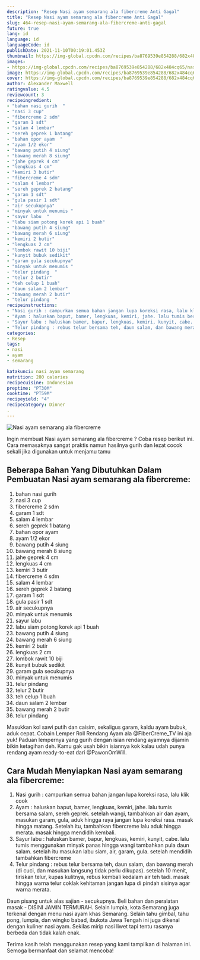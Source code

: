 ```yaml
---
description: "Resep Nasi ayam semarang ala fibercreme Anti Gagal"
title: "Resep Nasi ayam semarang ala fibercreme Anti Gagal"
slug: 464-resep-nasi-ayam-semarang-ala-fibercreme-anti-gagal
future: true
lang: id
language: id
languageCode: id
publishDate: 2021-11-10T00:19:01.453Z 
thumbnail: https://img-global.cpcdn.com/recipes/ba8769539e854288/682x484cq65/nasi-ayam-semarang-ala-fibercreme-foto-resep-utama.png
images:
- https://img-global.cpcdn.com/recipes/ba8769539e854288/682x484cq65/nasi-ayam-semarang-ala-fibercreme-foto-resep-utama.png
image: https://img-global.cpcdn.com/recipes/ba8769539e854288/682x484cq65/nasi-ayam-semarang-ala-fibercreme-foto-resep-utama.png
cover: https://img-global.cpcdn.com/recipes/ba8769539e854288/682x484cq65/nasi-ayam-semarang-ala-fibercreme-foto-resep-utama.png
author: Alexander Maxwell
ratingvalue: 4.5
reviewcount: 3
recipeingredient:
- "bahan nasi gurih  "
- "nasi 3 cup"
- "fibercreme 2 sdm"
- "garam 1 sdt"
- "salam 4 lembar"
- "sereh geprek 1 batang"
- "bahan opor ayam  "
- "ayam 1/2 ekor"
- "bawang putih 4 siung"
- "bawang merah 8 siung"
- "jahe geprek 4 cm"
- "lengkuas 4 cm"
- "kemiri 3 butir"
- "fibercreme 4 sdm"
- "salam 4 lembar"
- "sereh geprek 2 batang"
- "garam 1 sdt"
- "gula pasir 1 sdt"
- "air secukupnya"
- "minyak untuk menumis "
- "sayur labu  "
- "labu siam potong korek api 1 buah"
- "bawang putih 4 siung"
- "bawang merah 6 siung"
- "kemiri 2 butir"
- "lengkuas 2 cm"
- "lombok rawit 10 biji"
- "kunyit bubuk sedikit"
- "garam gula secukupnya"
- "minyak untuk menumis "
- "telur pindang  "
- "telur 2 butir"
- "teh celup 1 buah"
- "daun salam 2 lembar"
- "bawang merah 2 butir"
- "telur pindang  "
recipeinstructions:
- "Nasi gurih : campurkan semua bahan jangan lupa koreksi rasa, lalu klik cook"
- "Ayam : haluskan baput, bamer, lengkuas, kemiri, jahe. lalu tumis bersama salam, sereh geprek. setelah wangi, tambahkan air dan ayam, masukan garam, gula, aduk hingga raya jangan lupa koreksi rasa. masak hingga matang. Setelah itu, tambahkan fibercreme lalu aduk hingga merata. masak hingga mendidih kembali."
- "Sayur labu : haluskan bamer, bapur, lengkuas, kemiri, kunyit, cabe. lalu tumis menggunakan minyak panas hingga wangi tambahkan pula daun salam. setelah itu masukan labu siam, air, garam, gula. setelah mendidih tambahkan fibercreme"
- "Telur pindang : rebus telur bersama teh, daun salam, dan bawang merah (di cuci, dan masukan langsung tidak perlu dikupas). setelah 10 menit, tiriskan telur, kupas kulitnya, rebus kembali kedalam air teh tadi. masak hingga warna telur coklak kehitaman jangan lupa di pindah sisinya agar warna merata."
categories:
- Resep
tags:
- nasi
- ayam
- semarang

katakunci: nasi ayam semarang 
nutrition: 280 calories
recipecuisine: Indonesian
preptime: "PT30M"
cooktime: "PT59M"
recipeyield: "4"
recipecategory: Dinner
. 
---
```



![Nasi ayam semarang ala fibercreme](https://img-global.cpcdn.com/recipes/ba8769539e854288/682x484cq65/nasi-ayam-semarang-ala-fibercreme-foto-resep-utama.png)

Ingin membuat Nasi ayam semarang ala fibercreme ? Coba resep berikut ini. Cara memasaknya sangat praktis namun hasilnya gurih dan lezat cocok sekali jika digunakan untuk menjamu tamu

<!--inarticleads1-->

## Beberapa Bahan Yang Dibutuhkan Dalam Pembuatan Nasi ayam semarang ala fibercreme:

1. bahan nasi gurih  
1. nasi 3 cup
1. fibercreme 2 sdm
1. garam 1 sdt
1. salam 4 lembar
1. sereh geprek 1 batang
1. bahan opor ayam  
1. ayam 1/2 ekor
1. bawang putih 4 siung
1. bawang merah 8 siung
1. jahe geprek 4 cm
1. lengkuas 4 cm
1. kemiri 3 butir
1. fibercreme 4 sdm
1. salam 4 lembar
1. sereh geprek 2 batang
1. garam 1 sdt
1. gula pasir 1 sdt
1. air secukupnya
1. minyak untuk menumis 
1. sayur labu  
1. labu siam potong korek api 1 buah
1. bawang putih 4 siung
1. bawang merah 6 siung
1. kemiri 2 butir
1. lengkuas 2 cm
1. lombok rawit 10 biji
1. kunyit bubuk sedikit
1. garam gula secukupnya
1. minyak untuk menumis 
1. telur pindang  
1. telur 2 butir
1. teh celup 1 buah
1. daun salam 2 lembar
1. bawang merah 2 butir
1. telur pindang  

Masukkan kol sawi putih dan caisim, sekaligus garam, kaldu ayam bubuk, aduk cepat. Cobain Lemper Roll Rendang Ayam ala @FiberCreme_TV ini aja yuk! Paduan lempernya yang gurih dengan isian rendang ayamnya dijamin bikin ketagihan deh. Kamu gak usah bikin isiannya kok kalau udah punya rendang ayam ready-to-eat dari @PawonOmWill. 

<!--inarticleads2-->

## Cara Mudah Menyiapkan Nasi ayam semarang ala fibercreme:

1. Nasi gurih : campurkan semua bahan jangan lupa koreksi rasa, lalu klik cook
1. Ayam : haluskan baput, bamer, lengkuas, kemiri, jahe. lalu tumis bersama salam, sereh geprek. setelah wangi, tambahkan air dan ayam, masukan garam, gula, aduk hingga raya jangan lupa koreksi rasa. masak hingga matang. Setelah itu, tambahkan fibercreme lalu aduk hingga merata. masak hingga mendidih kembali.
1. Sayur labu : haluskan bamer, bapur, lengkuas, kemiri, kunyit, cabe. lalu tumis menggunakan minyak panas hingga wangi tambahkan pula daun salam. setelah itu masukan labu siam, air, garam, gula. setelah mendidih tambahkan fibercreme
1. Telur pindang : rebus telur bersama teh, daun salam, dan bawang merah (di cuci, dan masukan langsung tidak perlu dikupas). setelah 10 menit, tiriskan telur, kupas kulitnya, rebus kembali kedalam air teh tadi. masak hingga warna telur coklak kehitaman jangan lupa di pindah sisinya agar warna merata.


Daun pisang untuk alas sajian - secukupnya. Beli bahan dan peralatan masak - DISINI JAMIN TERMURAH. Selain lumpia, kota Semarang juga terkenal dengan menu nasi ayam khas Semarang. Selain tahu gimbal, tahu pong, lumpia, dan wingko babad, ibukota Jawa Tengah ini juga dikenal dengan kuliner nasi ayam. Sekilas mirip nasi liwet tapi tentu rasanya berbeda dan tidak kalah enak. 

Terima kasih telah menggunakan resep yang kami tampilkan di halaman ini. Semoga bermanfaat dan selamat mencoba!
